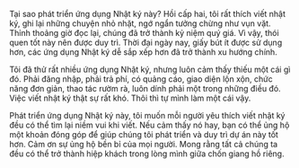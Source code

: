 Tại sao phát triển ứng dụng Nhật ký này? Hồi cấp hai, tôi rất thích viết nhật ký, ghi lại những chuyện nhỏ nhặt, ngớ ngẩn tưởng chừng như vụn vặt. Thỉnh thoảng giờ đọc lại, chúng đã trở thành kỷ niệm quý giá. Vì vậy, thói quen tốt này nên được duy trì. Thời đại ngày nay, giấy bút ít được sử dụng hơn, các ứng dụng Nhật ký dễ sắp xếp hơn đã trở thành xu hướng chính.

Tôi đã thử rất nhiều ứng dụng Nhật ký, nhưng luôn cảm thấy thiếu một cái gì đó. Phải đăng nhập, phải trả phí, có quảng cáo, giao diện lộn xộn, chức năng đơn giản, thao tác rườm rà, luôn dính phải một trong những điều đó. Việc viết nhật ký thật sự rất khó. Thôi thì tự mình làm một cái vậy.

Phát triển ứng dụng Nhật ký này, tôi muốn mỗi người yêu thích viết nhật ký đều có thể tìm lại niềm vui khi viết. Nếu cảm thấy nó hay, bạn có thể ủng hộ một khoản đóng góp để giúp chúng tôi phát triển và duy trì dự án này tốt hơn. Cảm ơn sự ủng hộ bền bỉ của mọi người. Mong rằng tất cả chúng ta đều có thể trở thành hiệp khách trong lòng mình giữa chốn giang hồ riêng.